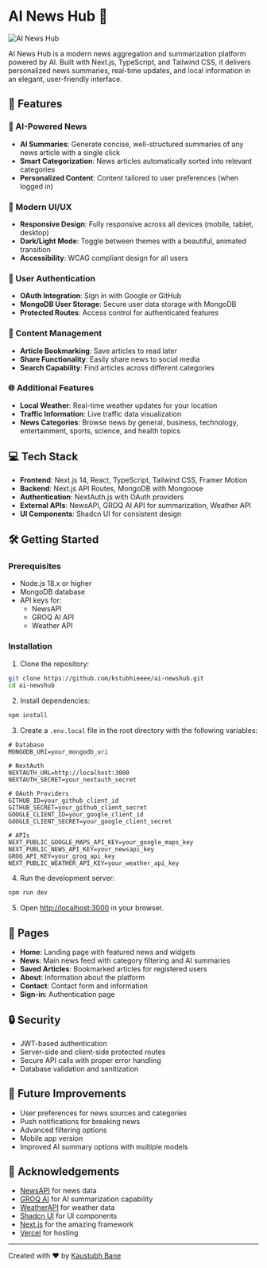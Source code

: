 # AI News Hub 📰

![AI News Hub](https://upload.wikimedia.org/wikipedia/commons/f/f8/Newspaper-154444.svg)

AI News Hub is a modern news aggregation and summarization platform powered by AI. Built with Next.js, TypeScript, and Tailwind CSS, it delivers personalized news summaries, real-time updates, and local information in an elegant, user-friendly interface.

## 🚀 Features

### 🤖 AI-Powered News
- **AI Summaries**: Generate concise, well-structured summaries of any news article with a single click
- **Smart Categorization**: News articles automatically sorted into relevant categories
- **Personalized Content**: Content tailored to user preferences (when logged in)

### 📱 Modern UI/UX
- **Responsive Design**: Fully responsive across all devices (mobile, tablet, desktop)
- **Dark/Light Mode**: Toggle between themes with a beautiful, animated transition
- **Accessibility**: WCAG compliant design for all users

### 👤 User Authentication
- **OAuth Integration**: Sign in with Google or GitHub
- **MongoDB User Storage**: Secure user data storage with MongoDB
- **Protected Routes**: Access control for authenticated features

### 📑 Content Management
- **Article Bookmarking**: Save articles to read later
- **Share Functionality**: Easily share news to social media
- **Search Capability**: Find articles across different categories

### 🌐 Additional Features
- **Local Weather**: Real-time weather updates for your location
- **Traffic Information**: Live traffic data visualization
- **News Categories**: Browse news by general, business, technology, entertainment, sports, science, and health topics

## 💻 Tech Stack

- **Frontend**: Next.js 14, React, TypeScript, Tailwind CSS, Framer Motion
- **Backend**: Next.js API Routes, MongoDB with Mongoose
- **Authentication**: NextAuth.js with OAuth providers
- **External APIs**: NewsAPI, GROQ AI API for summarization, Weather API
- **UI Components**: Shadcn UI for consistent design

## 🛠 Getting Started

### Prerequisites
- Node.js 18.x or higher
- MongoDB database
- API keys for:
  - NewsAPI
  - GROQ AI API
  - Weather API

### Installation

1. Clone the repository:
```bash
git clone https://github.com/kstubhieeee/ai-newshub.git
cd ai-newshub
```

2. Install dependencies:
```bash
npm install
```

3. Create a `.env.local` file in the root directory with the following variables:
```
# Database
MONGODB_URI=your_mongodb_uri

# NextAuth
NEXTAUTH_URL=http://localhost:3000
NEXTAUTH_SECRET=your_nextauth_secret

# OAuth Providers
GITHUB_ID=your_github_client_id
GITHUB_SECRET=your_github_client_secret
GOOGLE_CLIENT_ID=your_google_client_id
GOOGLE_CLIENT_SECRET=your_google_client_secret

# APIs
NEXT_PUBLIC_GOOGLE_MAPS_API_KEY=your_google_maps_key
NEXT_PUBLIC_NEWS_API_KEY=your_newsapi_key
GROQ_API_KEY=your_groq_api_key
NEXT_PUBLIC_WEATHER_API_KEY=your_weather_api_key
```

4. Run the development server:
```bash
npm run dev
```

5. Open [http://localhost:3000](http://localhost:3000) in your browser.

## 📄 Pages
- **Home**: Landing page with featured news and widgets
- **News**: Main news feed with category filtering and AI summaries
- **Saved Articles**: Bookmarked articles for registered users
- **About**: Information about the platform
- **Contact**: Contact form and information
- **Sign-in**: Authentication page

## 🔒 Security

- JWT-based authentication
- Server-side and client-side protected routes
- Secure API calls with proper error handling
- Database validation and sanitization


## 🧩 Future Improvements

- User preferences for news sources and categories
- Push notifications for breaking news
- Advanced filtering options
- Mobile app version
- Improved AI summary options with multiple models


## 🙏 Acknowledgements

- [NewsAPI](https://newsapi.org/) for news data
- [GROQ AI](https://groq.com/) for AI summarization capability
- [WeatherAPI](https://www.weatherapi.com/) for weather data
- [Shadcn UI](https://ui.shadcn.com/) for UI components
- [Next.js](https://nextjs.org/) for the amazing framework
- [Vercel](https://vercel.com/) for hosting

---

Created with ❤️ by [Kaustubh Bane](https://github.com/kstubhieeee) 